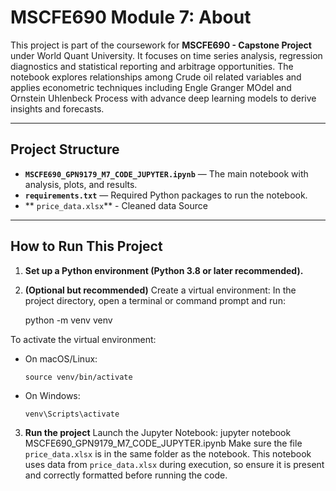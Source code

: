 # MSCFE690 Module 7: About

This project is part of the coursework for **MSCFE690 - Capstone Project** under World Quant University. 
It focuses on time series analysis, regression diagnostics and statistical reporting and arbitrage opportunities.
The notebook explores relationships among Crude oil related variables and applies econometric techniques 
including Engle Granger MOdel and Ornstein Uhlenbeck Process with advance deep learning models to derive insights and forecasts.

---

## Project Structure

- **`MSCFE690_GPN9179_M7_CODE_JUPYTER.ipynb`** — The main notebook with analysis, plots, and results.
- **`requirements.txt`** — Required Python packages to run the notebook.
- ** `price_data.xlsx`** - Cleaned data Source
  
---

## How to Run This Project

1. **Set up a Python environment (Python 3.8 or later recommended).**

2. **(Optional but recommended)** Create a virtual environment:
   In the project directory, open a terminal or command prompt and run:

    python -m venv venv

To activate the virtual environment:

- On macOS/Linux:

      source venv/bin/activate

- On Windows:

      venv\Scripts\activate
  
3. **Run the project**
   Launch the Jupyter Notebook: jupyter notebook MSCFE690_GPN9179_M7_CODE_JUPYTER.ipynb
   Make sure the file `price_data.xlsx` is in the same folder as the notebook.
   This notebook uses data from `price_data.xlsx` during execution, so ensure it is present and correctly formatted before running the code.
